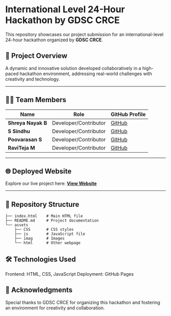 # **International Level 24-Hour Hackathon by GDSC CRCE**

This repository showcases our project submission for an international-level 24-hour hackathon organized by **GDSC CRCE**.

## 🚀 **Project Overview**
A dynamic and innovative solution developed collaboratively in a high-paced hackathon environment, addressing real-world challenges with creativity and technology.

---

## 👨‍💻 **Team Members**
| Name            | Role                 | GitHub Profile                                                |
|------------------|----------------------|----------------------------------------------------------------|
| **Shreya Nayak B** | Developer/Contributor | [GitHub](https://github.com/shr968 "Directed to Shreya Nayak's GitHub Profile") |
| **S Sindhu**       | Developer/Contributor | [GitHub](https://github.com/SSquarecoder "Directed to Sindhu's GitHub Profile")                                                   |
| **Poovarasan S**    | Developer/Contributor | [GitHub](https://github.com/poovarasansivakumar2003 "Directed to Poovarasan's GitHub Profile") |
| **RaviTeja M**      | Developer/Contributor | [GitHub](https://github.com/Raviteja112004 "Directed to RaviTeja's GitHub Profile") |

---

## 🌐 **Deployed Website**
Explore our live project here: [**View Website**](https://poovarasansivakumar2003.github.io/BitNBuild-SPRint-team/ "Directed to Deployed Website")  

---

## 📁 **Repository Structure**
```
├── index.html    # Main HTML file
├── README.md     # Project documentation
└── assets
    ├── CSS       # CSS styles
    ├── js        # JavaScript file
    ├── imag      # Images
    └── html      # Other webpage

```

## 🛠️ Technologies Used
Frontend: HTML, CSS, JavaScript
Deployment: GitHub Pages

## 📢 Acknowledgments
Special thanks to GDSC CRCE for organizing this hackathon and fostering an environment for creativity and collaboration.
